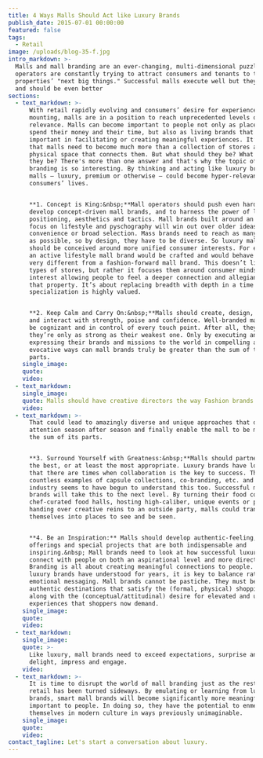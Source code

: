 ```yaml
---
title: 4 Ways Malls Should Act like Luxury Brands
publish_date: 2015-07-01 00:00:00
featured: false
tags:
  - Retail
image: /uploads/blog-35-f.jpg
intro_markdown: >-
  Malls and mall branding are an ever-changing, multi-dimensional puzzle. Mall
  operators are constantly trying to attract consumers and tenants to their
  properties’ "next big things." Successful malls execute well but they could
  and should be even better​
sections:
  - text_markdown: >-
      With retail rapidly evolving and consumers’ desire for experience
      mounting, malls are in a position to reach unprecedented levels of
      relevance. Malls can become important to people not only as places to
      spend their money and their time, but also as living brands that are
      important in facilitating or creating meaningful experiences. It’s clear
      that malls need to become much more than a collection of stores and the
      physical space that connects them. But what should they be? What could
      they be? There's more than one answer and that's why the topic of mall
      branding is so interesting. By thinking and acting like luxury brands,
      malls – luxury, premium or otherwise – could become hyper-relevant to
      consumers’ lives.


      **1. Concept is King:&nbsp;**Mall operators should push even harder to
      develop concept-driven mall brands, and to harness the power of luxury
      positioning, aesthetics and tactics. Mall brands built around an enhanced
      focus on lifestyle and pyschography will win out over older ideas like
      convenience or broad selection. Mass brands need to reach as many people
      as possible, so by design, they have to be diverse. So luxury mall brands
      should be conceived around more unified consumer interests. For example,
      an active lifestyle mall brand would be crafted and would behave in ways
      very different from a fashion-forward mall brand. This doesn’t limit the
      types of stores, but rather it focuses them around consumer mindset and
      interest allowing people to feel a deeper connection and allegiance with
      that property. It’s about replacing breadth with depth in a time when
      specialization is highly valued.


      **2. Keep Calm and Carry On:&nbsp;**Malls should create, design, launch
      and interact with strength, poise and confidence. Well-branded malls will
      be cognizant and in control of every touch point. After all, they know
      they’re only as strong as their weakest one. Only by executing and
      expressing their brands and missions to the world in compelling and
      evocative ways can mall brands truly be greater than the sum of their
      parts.​
    single_image:
    quote:
    video:
  - text_markdown:
    single_image:
    quote: Malls should have creative directors the way Fashion brands do.
    video:
  - text_markdown: >-
      That could lead to amazingly diverse and unique approaches that draw
      attention season after season and finally enable the mall to be more than
      the sum of its parts.


      **3. Surround Yourself with Greatness:&nbsp;**Malls should partner with
      the best, or at least the most appropriate. Luxury brands have long known
      that there are times when collaboration is the key to success. There are
      countless examples of capsule collections, co-branding, etc. and the mall
      industry seems to have begun to understand this too. Successful mall
      brands will take this to the next level. By turning their food courts into
      chef-curated food halls, hosting high-caliber, unique events or perhaps
      handing over creative reins to an outside party, malls could transform
      themselves into places to see and be seen.


      **4. Be an Inspiration:** Malls should develop authentic-feeling, high-end
      offerings and special projects that are both indispensable and
      inspiring.&nbsp; Mall brands need to look at how successful luxury brands
      connect with people on both an aspirational level and more directly.
      Branding is all about creating meaningful connections to people. Like
      luxury brands have understood for years, it is key to balance rational and
      emotional messaging. Mall brands cannot be pastiche. They must be
      authentic destinations that satisfy the (formal, physical) shopping need
      along with the (conceptual/attitudinal) desire for elevated and unique
      experiences that shoppers now demand.​
    single_image:
    quote:
    video:
  - text_markdown:
    single_image:
    quote: >-
      Like luxury, mall brands need to exceed expectations, surprise and
      delight, impress and engage.
    video:
  - text_markdown: >-
      It is time to disrupt the world of mall branding just as the rest of
      retail has been turned sideways. By emulating or learning from luxury
      brands, smart mall brands will become significantly more meaningful and
      important to people. In doing so, they have the potential to enmesh
      themselves in modern culture in ways previously unimaginable.​
    single_image:
    quote:
    video:
contact_tagline: Let's start a conversation about luxury.
---
```



